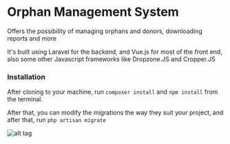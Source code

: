 # Orphan Management System


Offers the possibility of managing orphans and donors, downloading reports and more

It's built using Laravel for the backend, and Vue.js for most of the front end, also some other Javascript frameworks like Dropzone.JS and Cropper.JS

### Installation

After cloning to your machine, run
```composer install``` and ```npm install``` from the terminal.

After that, you can modify the migrations the way they suit your project, and after that, run ```php artisan migrate```

![alt tag](public/img/image.png "Screenshot")
